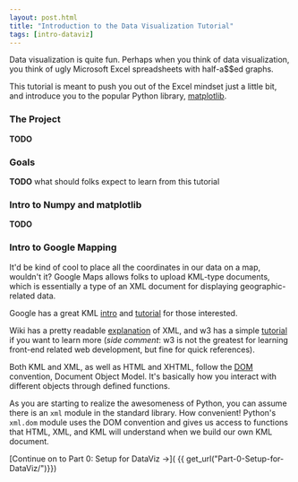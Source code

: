 ```yaml
---
layout: post.html
title: "Introduction to the Data Visualization Tutorial"
tags: [intro-dataviz]
---
```


Data visualization is quite fun. Perhaps when you think of data visualization, you think of ugly Microsoft Excel spreadsheets with half-a$$ed graphs.

This tutorial is meant to push you out of the Excel mindset just a little bit, and introduce you to the popular Python library, [matplotlib](http://matplotlib.org/). 

### The Project

**TODO**

### Goals

**TODO** what should folks expect to learn from this tutorial

### Intro to Numpy and matplotlib

**TODO**

### Intro to Google Mapping

It'd be kind of cool to place all the coordinates in our data on a map, wouldn't it?  Google Maps allows folks to upload KML-type documents, which is essentially a type of an XML document for displaying geographic-related data.  

Google has a great KML [intro](https://developers.google.com/kml/documentation/) and [tutorial](https://developers.google.com/kml/documentation/kml_tut) for those interested. 

Wiki has a pretty readable [explanation](http://en.wikipedia.org/wiki/XML) of XML, and w3 has a simple [tutorial](http://www.w3schools.com/xml/) if you want to learn more (_side comment_: w3 is not the greatest for learning front-end related web development, but fine for quick references). 

Both KML and XML, as well as HTML and XHTML, follow the [DOM](http://en.wikipedia.org/wiki/Document_Object_Model) convention, Document Object Model. It's basically how you interact with different objects through defined functions.

As you are starting to realize the awesomeness of Python, you can assume there is an `xml` module in the standard library. How convenient!  Python's `xml.dom` module uses the DOM convention and gives us access to functions that HTML, XML, and KML will understand when we build our own KML document.

[Continue on to Part 0: Setup for DataViz &rarr;]( {{ get_url("Part-0-Setup-for-DataViz/")}})